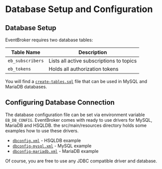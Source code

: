 # Database Setup and Configuration

## Database Setup

EventBroker requires two database tables: 

| Table Name | Description |
|------------|-------------|
|`eb_subscribers`| Lists all active subscriptions to topics |
|`eb_tokens`| Holds all authorization tokens |

You will find a [`create-tables.sql`](create-tables.sql) file that can be used in MySQL and MariaDB databases.

## Configuring Database Connection

The database configuration file can be set via environment variable `EB_DB_CONFIG`. EventBroker comes with
ready to use drivers for MySQL, MariaDB and HSQLDB. the src/main/resources directory holds some examples how to
use these drivers.

* [`dbconfig.xml`](src/main/resources/dbconfig.xml) - HSQLDB example
* [`dbconfig-mysql.xml`](src/main/resources/dbconfig-mysql.xml) - MySQL example
* [`dbconfig-mariadb.xml`](src/main/resources/dbconfig-mariadb.xml) - MariaDB example

Of course, you are free to use any JDBC compatible driver and database.